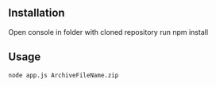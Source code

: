 Installation
----
Open console in folder with cloned repository
	run npm install

Usage
----
	node app.js ArchiveFileName.zip
